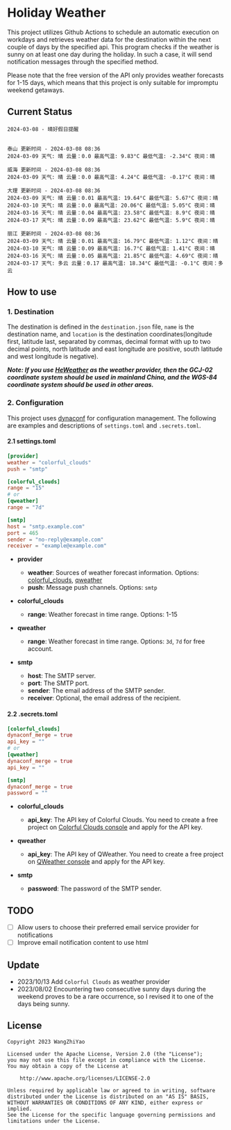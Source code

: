 # Holiday Weather

This project utilizes Github Actions to schedule an automatic execution on workdays and retrieves weather data for the destination within the next couple of days by the  specified api.
This program checks if the weather is sunny on at least one day during the holiday. In such a case, it will send notification messages through the specified method.

Please note that the free version of the API only provides weather forecasts for 1-15 days, which means that this project is only suitable for impromptu weekend getaways.

## Current Status

```
2024-03-08 - 晴好假日提醒


泰山 更新时间 - 2024-03-08 08:36
2024-03-09 天气: 晴 云量：0.0 最高气温: 9.83°C 最低气温: -2.34°C 夜间：晴

威海 更新时间 - 2024-03-08 08:36
2024-03-09 天气: 晴 云量：0.0 最高气温: 4.24°C 最低气温: -0.17°C 夜间：晴

大理 更新时间 - 2024-03-08 08:36
2024-03-09 天气: 晴 云量：0.01 最高气温: 19.64°C 最低气温: 5.67°C 夜间：晴
2024-03-10 天气: 晴 云量：0.0 最高气温: 20.06°C 最低气温: 5.05°C 夜间：晴
2024-03-16 天气: 晴 云量：0.04 最高气温: 23.58°C 最低气温: 8.9°C 夜间：晴
2024-03-17 天气: 晴 云量：0.09 最高气温: 23.62°C 最低气温: 5.9°C 夜间：晴

丽江 更新时间 - 2024-03-08 08:36
2024-03-09 天气: 晴 云量：0.01 最高气温: 16.79°C 最低气温: 1.12°C 夜间：晴
2024-03-10 天气: 晴 云量：0.09 最高气温: 16.7°C 最低气温: 1.41°C 夜间：晴
2024-03-16 天气: 晴 云量：0.05 最高气温: 21.85°C 最低气温: 4.69°C 夜间：晴
2024-03-17 天气: 多云 云量：0.17 最高气温: 18.34°C 最低气温: -0.1°C 夜间：多云

```

## How to use

### 1. Destination

The destination is defined in the `destination.json` file, `name` is the destination name, and `location` is the destination coordinates(longitude first, latitude last, separated by commas, decimal format with up to two decimal points, north latitude and east longitude are positive, south latitude and west longitude is negative).

***Note: If you use [HeWeather](https://dev.qweather.com/docs/) as the weather provider, then the GCJ-02 coordinate system should be used in mainland China, and the WGS-84 coordinate system should be used in other areas.***

### 2. Configuration

This project uses [dynaconf](https://github.com/dynaconf/dynaconf) for configuration management. The following are examples and descriptions of `settings.toml`  and `.secrets.toml`.

#### 2.1 settings.toml

```toml
[provider]
weather = "colorful_clouds"
push = "smtp"

[colorful_clouds]
range = "15"
# or
[qweather]
range = "7d"

[smtp]
host = "smtp.example.com"
port = 465
sender = "no-reply@example.com"
receiver = "example@example.com"
```
- **provider**
  - **weather**: Sources of weather forecast information. Options: [colorful_clouds](https://docs.caiyunapp.com/docs/daily), [qweather](https://dev.qweather.com/docs/api/weather/weather-daily-forecast/)
  - **push**: Message push channels. Options: `smtp`

- **colorful_clouds**
  - **range**:  Weather forecast in time range. Options: 1-15

- **qweather**
  - **range**: Weather forecast in time range. Options: `3d`, `7d` for free account.

- **smtp**
  - **host**: The SMTP server.
  - **port**: The SMTP port.
  - **sender**: The email address of the SMTP sender.
  - **receiver**: Optional, the email address of the recipient.

#### 2.2 .secrets.toml

```toml
[colorful_clouds]
dynaconf_merge = true
api_key = ""
# or
[qweather]
dynaconf_merge = true
api_key = ""

[smtp]
dynaconf_merge = true
password = ""
```

- **colorful_clouds**
  - **api_key**:  The API key of Colorful Clouds. You need to create a free project on [Colorful Clouds console](https://platform.caiyunapp.com/dashboard/index) and apply for the API key.

- **qweather**
  - **api_key**: The API key of QWeather. You need to create a free project on [QWeather console](https://console.qweather.com/#/console) and apply for the API key.

- **smtp**
  - **password**: The password of the SMTP sender.


## TODO

- [ ] Allow users to choose their preferred email service provider for notifications
- [ ] Improve email notification content to use html

## Update
- 2023/10/13 Add `Colorful Clouds` as weather provider 
- 2023/08/02 Encountering two consecutive sunny days during the weekend proves to be a rare occurrence, so I revised it to one of the days being sunny.

## License

    Copyright 2023 WangZhiYao
    
    Licensed under the Apache License, Version 2.0 (the "License");
    you may not use this file except in compliance with the License.
    You may obtain a copy of the License at
    
        http://www.apache.org/licenses/LICENSE-2.0
    
    Unless required by applicable law or agreed to in writing, software
    distributed under the License is distributed on an "AS IS" BASIS,
    WITHOUT WARRANTIES OR CONDITIONS OF ANY KIND, either express or implied.
    See the License for the specific language governing permissions and
    limitations under the License.
